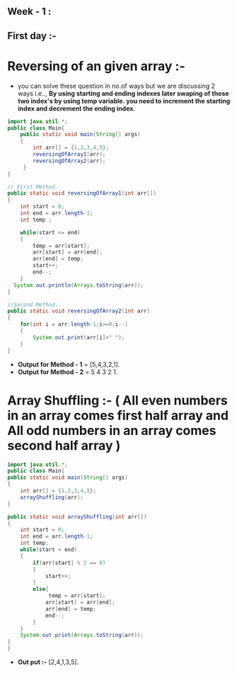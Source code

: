 ## Week - 1 :

## First day :-

# Reversing of an given array :-

- you can solve these question in no.of  ways but we are discussing 2 ways i.e.., **By using starting and ending indexes later swaping of those two index's by using temp variable. you need to increment the starting index and decrement the ending index.**

```java
import java.util.*;
public class Main{
    public static void main(String[] args)
    {
        int arr[] = {1,2,3,4,5};
        reversingOfArray1(arr);
        reversingOfArray2(arr);
     }
}

// First Method.
public static void reversingOfArray1(int arr[])
{
    int start = 0;
    int end = arr.length-1;
    int temp ;

    while(start <= end)
    {
        temp = arr[start];
        arr[start] = arr[end];
        arr[end] = temp;
        start++;
        end--;
    }
  System.out.println(Arrays.toString(arr));
}

//Second Method.
public static void reversingOfArray2(int arr)
{
    for(int i = arr.length-1;i>=0;i--)
    {
        System.out.print(arr[i]+" ");
    }
} 
```

- **Output for Method - 1** = [5,4,3,2,1].
- **Output for Method - 2** = 5 4 3 2 1.

# Array Shuffling :- ( All even numbers in an array comes first half array and All odd numbers in an array comes second half array )

```java
import java.util.*;
public class Main{
public static void main(String[] args)
{
    int arr[] = {1,2,3,4,5};
    arrayShuffling(arr);
}

public static void arrayShuffling(int arr[])
{
    int start = 0;
    int end = arr.length-1;
    int temp;
    while(start < end)
    {
        if(arr[start] % 2 == 0)
        {
            start++;
        }
        else{
             temp = arr[start];
            arr[start] = arr[end];
            arr[end] = temp;
            end--;
        }
    }
    System.out.print(Arrays.toString(arr));
}
}
```
- **Out put :-** [2,4,1,3,5].